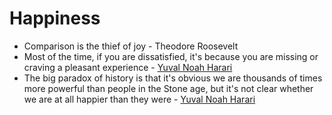 # Happiness

* Comparison is the thief of joy - Theodore Roosevelt
* Most of the time, if you are dissatisfied, it's because you are missing or craving a pleasant experience - [Yuval Noah Harari](https://www.ynharari.com/)
* The big paradox of history is that it's obvious we are thousands of times more powerful than people in the Stone age, but it's not clear whether we are at all happier than they were - [Yuval Noah Harari](https://www.ynharari.com/)

